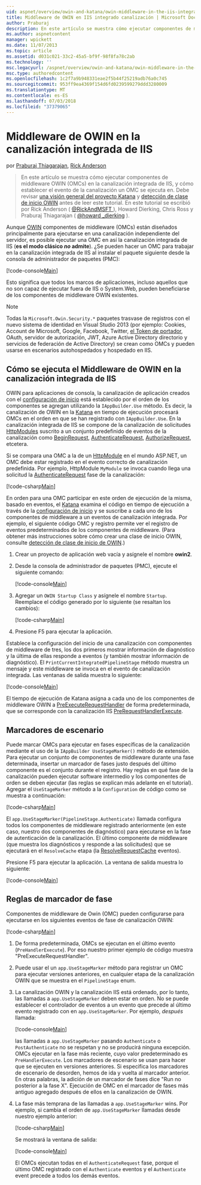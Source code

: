 ```yaml
---
uid: aspnet/overview/owin-and-katana/owin-middleware-in-the-iis-integrated-pipeline
title: Middleware de OWIN en IIS integrado canalización | Microsoft Docs
author: Praburaj
description: En este artículo se muestra cómo ejecutar componentes de middleware OWIN (OMCs) en la canalización integrada de IIS, y cómo establecer el evento de la canalización un OMC se ejecuta en. Debería...
ms.author: aspnetcontent
manager: wpickett
ms.date: 11/07/2013
ms.topic: article
ms.assetid: d031c021-33c2-45a5-bf9f-98f8fa78c2ab
ms.technology: ''
msc.legacyurl: /aspnet/overview/owin-and-katana/owin-middleware-in-the-iis-integrated-pipeline
msc.type: authoredcontent
ms.openlocfilehash: 1c2f7a9b948331eae2f5b44f25219adb76a0c745
ms.sourcegitcommit: 953ff9ea4369f154d6fd0239599279ddd3280009
ms.translationtype: MT
ms.contentlocale: es-ES
ms.lasthandoff: 07/03/2018
ms.locfileid: "37379065"
---
```

<a name="owin-middleware-in-the-iis-integrated-pipeline"></a>Middleware de OWIN en la canalización integrada de IIS
====================
por [Praburaj Thiagarajan](https://github.com/Praburaj), [Rick Anderson](https://github.com/Rick-Anderson)

> En este artículo se muestra cómo ejecutar componentes de middleware OWIN (OMCs) en la canalización integrada de IIS, y cómo establecer el evento de la canalización un OMC se ejecuta en. Debe revisar [una visión general del proyecto Katana](an-overview-of-project-katana.md) y [detección de clase de inicio OWIN](owin-startup-class-detection.md) antes de leer este tutorial. En este tutorial se escribió por Rick Anderson ( [ @RickAndMSFT ](https://twitter.com/#!/RickAndMSFT) ), Howard Dierking, Chris Ross y Praburaj Thiagarajan ( [ @howard \_dierking](https://twitter.com/howard_dierking) ).


Aunque [OWIN](an-overview-of-project-katana.md) componentes de middleware (OMCs) están diseñados principalmente para ejecutarse en una canalización independiente del servidor, es posible ejecutar una OMC en así la canalización integrada de IIS (**es el modo clásico *no* admite**). ¿Se pueden hacer un OMC para trabajar en la canalización integrada de IIS al instalar el paquete siguiente desde la consola de administrador de paquetes (PMC):

[!code-console[Main](owin-middleware-in-the-iis-integrated-pipeline/samples/sample1.cmd)]

Esto significa que todos los marcos de aplicaciones, incluso aquellos que no son capaz de ejecutar fuera de IIS o System.Web, pueden beneficiarse de los componentes de middleware OWIN existentes. 

> [!NOTE]
> Todas la `Microsoft.Owin.Security.*` paquetes trasvase de registros con el nuevo sistema de identidad en Visual Studio 2013 (por ejemplo: Cookies, Account de Microsoft, Google, Facebook, Twitter, [el Token de portador](http://self-issued.info/docs/draft-ietf-oauth-v2-bearer.html), OAuth, servidor de autorización, JWT, Azure Active Directory directorio y servicios de federación de Active Directory) se crean como OMCs y pueden usarse en escenarios autohospedados y hospedado en IIS.

## <a name="how-owin-middleware-executes-in-the-iis-integrated-pipeline"></a>Cómo se ejecuta el Middleware de OWIN en la canalización integrada de IIS

OWIN para aplicaciones de consola, la canalización de aplicación creados con el [configuración de inicio](owin-startup-class-detection.md) está establecido por el orden de los componentes se agregan utilizando la `IAppBuilder.Use` método. Es decir, la canalización de OWIN en la [Katana](an-overview-of-project-katana.md) en tiempo de ejecución procesará OMCs en el orden en que se han registrado con `IAppBuilder.Use`. En la canalización integrada de IIS se compone de la canalización de solicitudes [HttpModules](https://msdn.microsoft.com/library/ms178468(v=vs.85).aspx) suscrito a un conjunto predefinido de eventos de la canalización como [BeginRequest](https://msdn.microsoft.com/library/system.web.httpapplication.beginrequest.aspx), [AuthenticateRequest](https://msdn.microsoft.com/library/system.web.httpapplication.authenticaterequest.aspx), [AuthorizeRequest](https://msdn.microsoft.com/library/system.web.httpapplication.authorizerequest.aspx), etcetera.

Si se compara una OMC a la de un [HttpModule](https://msdn.microsoft.com/library/zec9k340(v=vs.85).aspx) en el mundo ASP.NET, un OMC debe estar registrado en el evento correcto de canalización predefinida. Por ejemplo, HttpModule `MyModule` se invoca cuando llega una solicitud la [AuthenticateRequest](https://msdn.microsoft.com/library/system.web.httpapplication.authenticaterequest.aspx) fase de la canalización:

[!code-csharp[Main](owin-middleware-in-the-iis-integrated-pipeline/samples/sample2.cs?highlight=10)]

En orden para una OMC participar en este orden de ejecución de la misma, basado en eventos, el [Katana](an-overview-of-project-katana.md) examina el código en tiempo de ejecución a través de la [configuración de inicio](owin-startup-class-detection.md) y se suscribe a cada uno de los componentes de middleware a un eventos de canalización integrada. Por ejemplo, el siguiente código OMC y registro permite ver el registro de eventos predeterminados de los componentes de middleware. (Para obtener más instrucciones sobre cómo crear una clase de inicio OWIN, consulte [detección de clase de inicio de OWIN](owin-startup-class-detection.md).)

1. Crear un proyecto de aplicación web vacía y asígnele el nombre **owin2**.
2. Desde la consola de administrador de paquetes (PMC), ejecute el siguiente comando: 

    [!code-console[Main](owin-middleware-in-the-iis-integrated-pipeline/samples/sample3.cmd)]
3. Agregar un `OWIN Startup Class` y asígnele el nombre `Startup`. Reemplace el código generado por lo siguiente (se resaltan los cambios):  

    [!code-csharp[Main](owin-middleware-in-the-iis-integrated-pipeline/samples/sample4.cs?highlight=5-7,15-36)]
4. Presione F5 para ejecutar la aplicación.

Establece la configuración del inicio de una canalización con componentes de middleware de tres, los dos primeros mostrar información de diagnóstico y la última de ellas responde a eventos (y también mostrar información de diagnóstico). El `PrintCurrentIntegratedPipelineStage` método muestra un mensaje y este middleware se invoca en el evento de canalización integrada. Las ventanas de salida muestra lo siguiente:

[!code-console[Main](owin-middleware-in-the-iis-integrated-pipeline/samples/sample5.cmd)]

El tiempo de ejecución de Katana asigna a cada uno de los componentes de middleware OWIN a [PreExecuteRequestHandler](https://msdn.microsoft.com/library/system.web.httpapplication.prerequesthandlerexecute.aspx) de forma predeterminada, que se corresponde con la canalización IIS [PreRequestHandlerExecute](https://msdn.microsoft.com/library/system.web.httpapplication.prerequesthandlerexecute.aspx).

## <a name="stage-markers"></a>Marcadores de escenario

Puede marcar OMCs para ejecutar en fases específicas de la canalización mediante el uso de la `IAppBuilder UseStageMarker()` método de extensión. Para ejecutar un conjunto de componentes de middleware durante una fase determinada, insertar un marcador de fases justo después del último componente es el conjunto durante el registro. Hay reglas en qué fase de la canalización pueden ejecutar software intermedio y los componentes de orden se deben ejecutar (las reglas se explican más adelante en el tutorial). Agregar el `UseStageMarker` método a la `Configuration` de código como se muestra a continuación:

[!code-csharp[Main](owin-middleware-in-the-iis-integrated-pipeline/samples/sample6.cs?highlight=13,19)]

El `app.UseStageMarker(PipelineStage.Authenticate)` llamada configura todos los componentes de middleware registrado anteriormente (en este caso, nuestro dos componentes de diagnóstico) para ejecutarse en la fase de autenticación de la canalización. El último componente de middleware (que muestra los diagnósticos y responde a las solicitudes) que se ejecutará en el `ResolveCache` etapa (la [ResolveRequestCache](https://msdn.microsoft.com/library/system.web.httpapplication.resolverequestcache.aspx) eventos).

Presione F5 para ejecutar la aplicación. La ventana de salida muestra lo siguiente:

[!code-console[Main](owin-middleware-in-the-iis-integrated-pipeline/samples/sample7.cmd)]

## <a name="stage-marker-rules"></a>Reglas de marcador de fase

Componentes de middleware de Owin (OMC) pueden configurarse para ejecutarse en los siguientes eventos de fase de canalización OWIN:

[!code-csharp[Main](owin-middleware-in-the-iis-integrated-pipeline/samples/sample8.cs)]

1. De forma predeterminada, OMCs se ejecutan en el último evento (`PreHandlerExecute`). Por eso nuestro primer ejemplo de código muestra "PreExecuteRequestHandler".
2. Puede usar el un `app.UseStageMarker` método para registrar un OMC para ejecutar versiones anteriores, en cualquier etapa de la canalización OWIN que se muestra en el `PipelineStage` enum.
3. La canalización OWIN y la canalización IIS está ordenado, por lo tanto, las llamadas a `app.UseStageMarker` deben estar en orden. No se puede establecer el controlador de eventos a un evento que precede al último evento registrado con en `app.UseStageMarker`. Por ejemplo, *después* llamada:

    [!code-console[Main](owin-middleware-in-the-iis-integrated-pipeline/samples/sample9.cmd)]

   las llamadas a `app.UseStageMarker` pasando `Authenticate` o `PostAuthenticate` no se respetan y no se producirá ninguna excepción. OMCs ejecutar en la fase más reciente, cuyo valor predeterminado es `PreHandlerExecute`. Los marcadores de escenario se usan para hacer que se ejecuten en versiones anteriores. Si especifica los marcadores de escenario de desorden, hemos de ida y vuelta al marcador anterior. En otras palabras, la adición de un marcador de fases dice "Run no posterior a la fase X". Ejecución de OMC en el marcador de fases más antiguo agregado después de ellos en la canalización de OWIN.
4. La fase más temprana de las llamadas a `app.UseStageMarker` wins. Por ejemplo, si cambia el orden de `app.UseStageMarker` llamadas desde nuestro ejemplo anterior:

    [!code-csharp[Main](owin-middleware-in-the-iis-integrated-pipeline/samples/sample10.cs?highlight=13,19)]

   Se mostrará la ventana de salida: 

    [!code-console[Main](owin-middleware-in-the-iis-integrated-pipeline/samples/sample11.cmd)]

   El OMCs ejecutan todas en el `AuthenticateRequest` fase, porque el último OMC registrado con el `Authenticate` eventos y el `Authenticate` event precede a todos los demás eventos.

